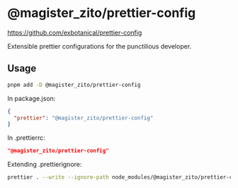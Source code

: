 # @magister_zito/prettier-config
https://github.com/exbotanical/prettier-config

Extensible prettier configurations for the punctilious developer.

## Usage

```bash
pnpm add -D @magister_zito/prettier-config
```

In package.json:

```json
{
  "prettier": "@magister_zito/prettier-config"
}
```

In .prettierrc:

```json
"@magister_zito/prettier-config"
```

Extending .prettierignore:

```bash
prettier . --write --ignore-path node_modules/@magister_zito/prettier-config/.prettierignore
```
